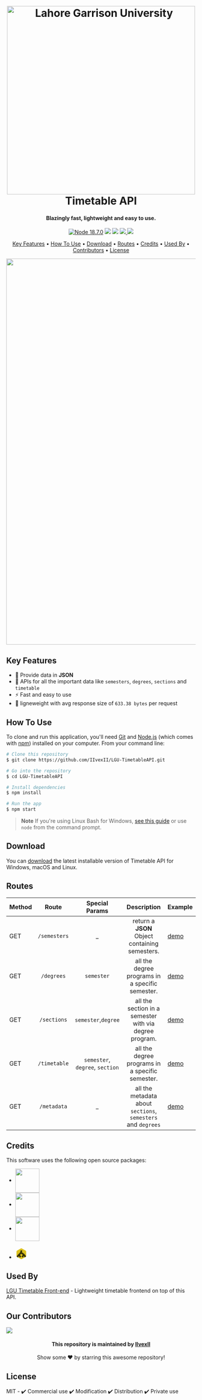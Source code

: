 <h1 align="center">
  <br>
  <a href="https://timetable.lgu.edu.pk"><img src="https://user-images.githubusercontent.com/41378765/200201356-6ebba91a-dec8-4314-93ff-3b7268c4274c.png" alt="Lahore Garrison University" width="500"></a>
  <br>
  Timetable API
  <br>
</h1>

<h4 align="center">Blazingly fast, lightweight and easy to use.</h4>

<p align="center">
  <a href="#"><img src="https://img.shields.io/badge/node-18.7.0-success"alt="Node 18.7.0"></a>
  <a href="#"><img src="https://img.shields.io/badge/API-v1.0-informational"></a>
  <a href="#"><img src="https://img.shields.io/github/repo-size/iivexii/LGU-TimetableAPI"></a>
  <a href="#">
    <img src="https://img.shields.io/github/forks/iivexii/LGU-TimetableAPI?color=30b781">
  </a>
 <a href="#">
    <img src="https://img.shields.io/github/stars/iivexii/LGU-TimetableAPI">
  </a>
 
</p>

<p align="center">
  <a href="#key-features">Key Features</a> • 
  <a href="#how-to-use">How To Use</a> • 
  <a href="#download">Download</a> • 
  <a href="#routes">Routes</a> • 
  <a href="#credits">Credits</a> • 
  <a href="#used-by">Used By</a> • 
  <a href="#our-contributors">Contributors</a> •
  <a href="#license">License</a>
</p>

<div align='center'><img src='https://user-images.githubusercontent.com/41378765/200203572-b2e45699-0d3e-423a-b9a6-2cc2578578ef.gif' width='1024'></div>

## Key Features

- 📑 Provide data in **JSON**
- 🤝 APIs for all the important data like `semesters`, `degrees`, `sections` and `timetable`
- ⚡ Fast and easy to use
- 🔻 ligneweight with avg response size of `633.38 bytes` per request

## How To Use

To clone and run this application, you'll need [Git](https://git-scm.com) and [Node.js](https://nodejs.org/en/download/) (which comes with [npm](http://npmjs.com)) installed on your computer. From your command line:

```bash
# Clone this repository
$ git clone https://github.com/IIvexII/LGU-TimetableAPI.git

# Go into the repository
$ cd LGU-TimetableAPI

# Install dependencies
$ npm install

# Run the app
$ npm start
```

> **Note**
> If you're using Linux Bash for Windows, [see this guide](https://www.howtogeek.com/261575/how-to-run-graphical-linux-desktop-applications-from-windows-10s-bash-shell/) or use `node` from the command prompt.

## Download

You can [download](https://github.com/IIvexII/LGU-TimetableAPI/releases) the latest installable version of Timetable API for Windows, macOS and Linux.

## Routes

| Method |    Route     |         Special Params          |                         Description                          | Example                                                                               |
| ------ | :----------: | :-----------------------------: | :----------------------------------------------------------: | ------------------------------------------------------------------------------------- |
|  GET   | `/semesters` |               \_                |        return a **JSON** Object containing semesters.        | [demo](https://lgu-timetable-api.deta.dev/semesters)                                  |
|  GET   | `/degrees`   |           `semester`            |       all the degree programs in a specific semester.        | [demo](https://lgu-timetable-api.deta.dev/degrees?semester=5)                         |
|  GET   | `/sections`  |       `semester`,`degree`       |    all the section in a semester with via degree program.    | [demo](https://lgu-timetable-api.deta.dev/sections?semester=1&degree=BSCS)            |
|  GET   | `/timetable` | `semester`, `degree`, `section` |       all the degree programs in a specific semester.        | [demo](https://lgu-timetable-api.deta.dev/timetable?semester=3&degree=BSCS&section=A) |
|  GET   | `/metadata`  |               \_                | all the metadata about `sections`, `semesters` and `degrees` | [demo](https://lgu-timetable-api.deta.dev/metadata) |                                 |

## Credits

This software uses the following open source packages:

- [<img src='https://www.vectorlogo.zone/logos/nodejs/nodejs-ar21.svg' width=64 align='center' >](https://nodejs.org/)
- [<img src='https://www.vectorlogo.zone/logos/expressjs/expressjs-ar21.svg' width=64 align='center' >](https://expressjs.com/)
- [<img src='https://www.vectorlogo.zone/logos/shieldsio/shieldsio-official.svg' width=64 align='center' >](https://shields.io/)
- [<svg xmlns="http://www.w3.org/2000/svg" viewBox="-149 420 100 100" width=32 height=48 >
  <path fill="#dbc01d" d="M-63.7 527l-30.5 17.6a9.4 9.4 0 0 1-9.7 0l-30.5-17.6c-3-1.8-4.8-5-4.8-8.4v-35.2c0-3.5 1.8-6.6 4.8-8.4l30.5-17.6c3-1.8 6.6-1.8 9.7 0l30.5 17.6c3 1.8 4.8 5 4.8 8.4v35.2a9.3 9.3 0 0 1-4.8 8.4z"/>
  <path fill="#383307" d="M-105.6 473.2s.1 5.7-2.2 12.3c-1.6 4.7-3.8 7.1-9 12.5-2.5 2.5-9.5 8.7-14.8 15.4a57.4 57.4 0 0 0-6.4 9.7s.9 2.3 3.7 4l7.4 4.3 3.4-5.6c1.5-2.3 4-5.4 4-5.4l8 12.2 11.5-7.7-9.7-14.5s4.6-4.4 5.8-5.8l3.2-3.7s4.9 2.9 6.8 4.2c2.8 1.8 6.4 4.7 6.4 4.7l-10.1 15.1 11.5 7.7 8.4-12.5 4.7 6.8c1.1 1.7 2.3 4.2 2.3 4.2l7-4c2.9-1.7 4-4.5 4-4.5s-3.1-5.6-5.9-9.3c-2.9-3.9-7-8.3-8.9-10.3-3.4-3.3-9.3-7.9-12.3-9.9-2.7-1.8-7.5-4.4-7.5-4.4s1.1-3.1 1.8-7.7c.4-2.8.6-7.5.6-7.5l-13.7-.3z"/>
</svg>](https://github.com/jsdom/jsdom)


## Used By

[LGU Timetable Front-end](https://github.com/Zain-ul-din/LGU-BetterTimeTable) - Lightweight timetable frontend on top of this API.

## Our Contributors

<a href="https://github.com/IIvexII/LGU-TimetableAPI/graphs/contributors">
  <img src="https://contrib.rocks/image?repo=IIvexII/LGU-TimetableAPI" />
</a>

<div align="center">
<h4 font-weight="bold">This repository is maintained by <a href="https://github.com/IIvexII">IIvexII</a></h4>
<p> Show some ❤️ by starring this awesome repository! </p>
</div>

## License

MIT - ✔️ Commercial use ✔️ Modification ✔️ Distribution ✔️ Private use
